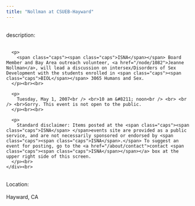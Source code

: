 ```yaml
---
title: "Nollman at CSUEB-Hayward"
---
```


<div class="flexinode-body flexinode-2">
  <div class="flexinode-textarea-1">
    <div class="form-item">
      <br> <label>description:</label><br /> <br> 
      
      <p>
        <span class="caps"><span class="caps">ISNA</span></span> Board Member and Bay Area outreach volunteer, <a href="/node/1082">Jeanne Nollman</a>, will lead a discussion on intersex/Disorders of Sex Development with the students enrolled in <span class="caps"><span class="caps">BIOL</span></span> 3065 Humans and Sex.
      </p><br><br>
      
      <p>
        Tuesday, May 1, 2007<br /> <br>10 am &#8211; noon<br /> <br> <br /> <br>Sorry. This event is not open to the public.
      </p><br><br>
      
      <p>
        Standard disclaimer: Items posted at the <span class="caps"><span class="caps">ISNA</span> </span>events site are provided as a public service, and are not necessarily sponsored or endorsed by <span class="caps"><span class="caps">ISNA</span>.</span> To suggest an event for posting, go to the <a href="/about/contact">contact <span class="caps"><span class="caps">ISNA</span></span></a> box at the upper right side of this screen.
      </p><br>
    </div><br>
  </div>
  
  <div class="flexinode-textfield-2">
    <div class="form-item">
      <br> <label>Location:</label><br /> <br> Hayward, CA<br>
    </div><br>
  </div>
</div>